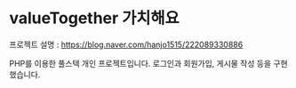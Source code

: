 # valueTogether 가치해요
프로젝트 설명 : https://blog.naver.com/hanjo1515/222089330886

PHP를 이용한 풀스텍 개인 프로젝트입니다.
로그인과 회원가입, 게시물 작성 등을 구현했습니다.
